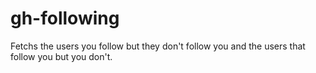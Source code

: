 gh-following
============

Fetchs the users you follow but they don't follow you and the users that follow you but you don't.
